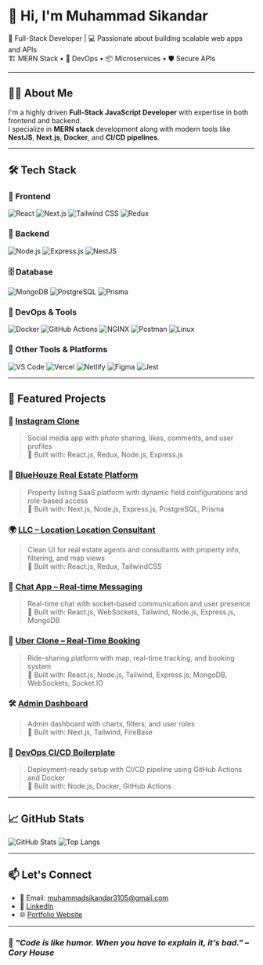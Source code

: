 # 👋 Hi, I'm Muhammad Sikandar

🚀 Full-Stack Developer | 💻 Passionate about building scalable web apps and APIs  
🏗️ MERN Stack • 🧰 DevOps • 📦 Microservices • 🛡️ Secure APIs

---

## 🧑‍💻 About Me

I'm a highly driven **Full-Stack JavaScript Developer** with expertise in both frontend and backend.  
I specialize in **MERN stack** development along with modern tools like **NestJS**, **Next.js**, **Docker**, and **CI/CD pipelines**.

---

## 🛠️ Tech Stack

### 🧩 Frontend
![React](https://img.shields.io/badge/-React-61DAFB?logo=react&logoColor=white&style=flat)
![Next.js](https://img.shields.io/badge/-Next.js-000000?logo=nextdotjs&style=flat)
![Tailwind CSS](https://img.shields.io/badge/-TailwindCSS-38B2AC?logo=tailwindcss&logoColor=white&style=flat)
![Redux](https://img.shields.io/badge/-Redux-764ABC?logo=redux&style=flat)

### 🧠 Backend
![Node.js](https://img.shields.io/badge/-Node.js-339933?logo=node.js&logoColor=white&style=flat)
![Express.js](https://img.shields.io/badge/-Express.js-000000?logo=express&style=flat)
![NestJS](https://img.shields.io/badge/-NestJS-E0234E?logo=nestjs&logoColor=white&style=flat)

### 🗄️ Database
![MongoDB](https://img.shields.io/badge/-MongoDB-47A248?logo=mongodb&logoColor=white&style=flat)
![PostgreSQL](https://img.shields.io/badge/-PostgreSQL-336791?logo=postgresql&logoColor=white&style=flat)
![Prisma](https://img.shields.io/badge/-Prisma-2D3748?logo=prisma&style=flat)

### 🐳 DevOps & Tools
![Docker](https://img.shields.io/badge/-Docker-2496ED?logo=docker&logoColor=white&style=flat)
![GitHub Actions](https://img.shields.io/badge/-GitHub%20Actions-2088FF?logo=githubactions&logoColor=white&style=flat)
![NGINX](https://img.shields.io/badge/-NGINX-009639?logo=nginx&logoColor=white&style=flat)
![Postman](https://img.shields.io/badge/-Postman-FF6C37?logo=postman&logoColor=white&style=flat)
![Linux](https://img.shields.io/badge/-Linux-FCC624?logo=linux&logoColor=black&style=flat)

### 🧰 Other Tools & Platforms
![VS Code](https://img.shields.io/badge/-VS%20Code-007ACC?logo=visualstudiocode&style=flat)
![Vercel](https://img.shields.io/badge/-Vercel-000000?logo=vercel&style=flat)
![Netlify](https://img.shields.io/badge/-Netlify-00C7B7?logo=netlify&logoColor=white&style=flat)
![Figma](https://img.shields.io/badge/-Figma-F24E1E?logo=figma&logoColor=white&style=flat)
![Jest](https://img.shields.io/badge/-Jest-C21325?logo=jest&logoColor=white&style=flat)

---

## 📂 Featured Projects

### 📸 [Instagram Clone](https://github.com/muhammadsikandar3105/Instagram-performance-clone)
> Social media app with photo sharing, likes, comments, and user profiles  
🧱 Built with: React.js, Redux, Node.js, Express.js

### 🏢 [BlueHouze Real Estate Platform](https://github.com/yourusername/bluehouze)
> Property listing SaaS platform with dynamic field configurations and role-based access  
🧱 Built with: Next.js, Node.js, Express.js, PostgreSQL, Prisma

### 🌍 [LLC – Location Location Consultant](https://github.com/yourusername/llc-platform)
> Clean UI for real estate agents and consultants with property info, filtering, and map views  
🧱 Built with: React.js, Redux, TailwindCSS

### 💬 [Chat App – Real-time Messaging](https://github.com/yourusername/chatapp-realtime)
> Real-time chat with socket-based communication and user presence  
🧱 Built with: React.js, WebSockets, Tailwind, Node.js, Express.js, MongoDB

### 🚗 [Uber Clone – Real-Time Booking](https://github.com/yourusername/uber-clone)
> Ride-sharing platform with map, real-time tracking, and booking system  
🧱 Built with: React.js, Node.js, Tailwind, Express.js, MongoDB, WebSockets, Socket.IO

### 🛠️ [Admin Dashboard](https://github.com/yourusername/admin-dashboard)
> Admin dashboard with charts, filters, and user roles  
🧱 Built with: Next.js, Tailwind, FireBase

### 📡 [DevOps CI/CD Boilerplate](https://github.com/yourusername/devops-template)
> Deployment-ready setup with CI/CD pipeline using GitHub Actions and Docker  
🧱 Built with: Node.js, Docker, GitHub Actions

---

## 📈 GitHub Stats

![GitHub Stats](https://github-readme-stats.vercel.app/api?username=MuhammadSikandar3105&show_icons=true&count_private=true&include_all_commits=true&theme=radical&cache_seconds=1800&custom_title=Muhammad%20Sikandar's%20GitHub%20Stats&token=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)
![Top Langs](https://github-readme-stats.vercel.app/api/top-langs/?username=muhammadsikandar3105&layout=compact&theme=radical)

---

## 📫 Let's Connect

- 📧 Email: muhammadsikandar3105@gmail.com  
- 💼 [LinkedIn](https://www.linkedin.com/in/muhammad-sikandar-bb127a319/)  
- 🌐 [Portfolio Website](https://sikandardev.netlify.app)

---

### 🔖 *"Code is like humor. When you have to explain it, it’s bad." – Cory House*

